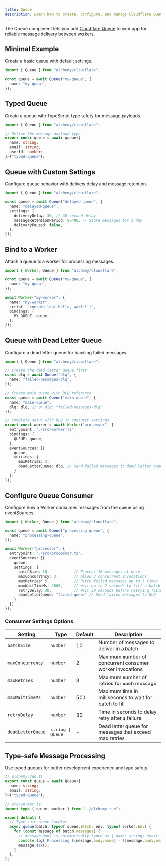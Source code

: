 ```yaml
---
title: Queue
description: Learn how to create, configure, and manage Cloudflare Queues using Alchemy for reliable message delivery.
---
```


The Queue component lets you add [Cloudflare Queue](https://developers.cloudflare.com/queues/) to your app for reliable message delivery between workers.

## Minimal Example

Create a basic queue with default settings.

```ts
import { Queue } from "alchemy/cloudflare";

const queue = await Queue("my-queue", {
  name: "my-queue",
});
```

## Typed Queue

Create a queue with TypeScript type safety for message payloads.

```ts
import { Queue } from "alchemy/cloudflare";

// Define the message payload type
export const queue = await Queue<{
  name: string;
  email: string;
  userId: number;
}>("typed-queue");
```

## Queue with Custom Settings

Configure queue behavior with delivery delay and message retention.

```ts
import { Queue } from "alchemy/cloudflare";

const queue = await Queue("delayed-queue", {
  name: "delayed-queue",
  settings: {
    deliveryDelay: 30, // 30 second delay
    messageRetentionPeriod: 86400, // Store messages for 1 day
    deliveryPaused: false,
  },
});
```

## Bind to a Worker

Attach a queue to a worker for processing messages.

```ts
import { Worker, Queue } from "alchemy/cloudflare";

const queue = await Queue("my-queue", {
  name: "my-queue",
});

await Worker("my-worker", {
  name: "my-worker",
  script: "console.log('Hello, world!')",
  bindings: {
    MY_QUEUE: queue,
  },
});
```

## Queue with Dead Letter Queue

Configure a dead letter queue for handling failed messages.

```ts
import { Queue } from "alchemy/cloudflare";

// Create the dead letter queue first
const dlq = await Queue("dlq", {
  name: "failed-messages-dlq",
});

// Create main queue with DLQ reference
const queue = await Queue("main-queue", {
  name: "main-queue",
  dlq: dlq, // or dlq: "failed-messages-dlq"
});

// Complete setup with DLQ in consumer settings
export const worker = await Worker("processor", {
  entrypoint: "./src/worker.ts",
  bindings: {
    QUEUE: queue,
  },
  eventSources: [{
    queue,
    settings: {
      maxRetries: 3,
      deadLetterQueue: dlq, // Send failed messages to dead letter queue
    }
  }]
});
```

## Configure Queue Consumer

Configure how a Worker consumes messages from the queue using eventSources:

```ts
import { Worker, Queue } from "alchemy/cloudflare";

const queue = await Queue("processing-queue", {
  name: "processing-queue",
});

await Worker("processor", {
  entrypoint: "./src/processor.ts",
  eventSources: [{
    queue,
    settings: {
      batchSize: 10,           // Process 10 messages at once
      maxConcurrency: 3,       // Allow 3 concurrent invocations
      maxRetries: 5,           // Retry failed messages up to 5 times  
      maxWaitTimeMs: 2000,     // Wait up to 2 seconds to fill a batch
      retryDelay: 30,          // Wait 30 seconds before retrying failed messages
      deadLetterQueue: "failed-queue" // Send failed messages to DLQ
    }
  }]
});
```

### Consumer Settings Options

| Setting | Type | Default | Description |
|---------|------|---------|-------------|
| `batchSize` | `number` | 10 | Number of messages to deliver in a batch |
| `maxConcurrency` | `number` | 2 | Maximum number of concurrent consumer worker invocations |
| `maxRetries` | `number` | 3 | Maximum number of retries for each message |
| `maxWaitTimeMs` | `number` | 500 | Maximum time in milliseconds to wait for batch to fill |
| `retryDelay` | `number` | 30 | Time in seconds to delay retry after a failure |
| `deadLetterQueue` | `string \| Queue` | - | Dead letter queue for messages that exceed max retries |

## Type-safe Message Processing

Use typed queues for better development experience and type safety.

```ts
// alchemy.run.ts
export const queue = await Queue<{
  name: string;
  email: string;
}>("typed-queue");

// src/worker.ts
import type { queue, worker } from "../alchemy.run";

export default {
  // Type-safe queue handler
  async queue(batch: typeof queue.Batch, env: typeof worker.Env) {
    for (const message of batch.messages) {
      // message.body is automatically typed as { name: string; email: string; }
      console.log(`Processing ${message.body.name} - ${message.body.email}`);
      message.ack();
    }
  },
};
```

